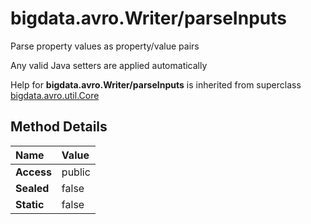 [//]: #  (Copyright 2017, The MathWorks, Inc.)
# bigdata.avro.Writer/parseInputs  
  
  Parse property values as property/value pairs
 
  Any valid Java setters are applied automatically
 
  Help for **bigdata.avro.Writer/parseInputs** is inherited from superclass [bigdata.avro.util.Core](bigdata.avro.util.Core.md) 
 
 ## Method Details  
  
Name | Value  
:------------------- | :----------------------------------------------------------------
**Access** | public  
**Sealed** | false  
**Static** |false  